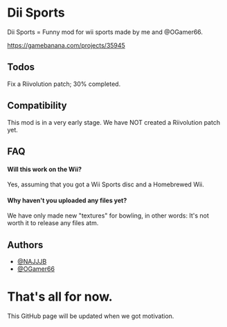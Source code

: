 # Dii Sports
Dii Sports = Funny mod for wii sports made by me and @OGamer66.

https://gamebanana.com/projects/35945

## Todos
Fix a Riivolution patch; 30% completed.

## Compatibility
This mod is in a very early stage. We have NOT created a Riivolution patch yet.


## FAQ

#### Will this work on the Wii?

Yes, assuming that you got a Wii Sports disc and a Homebrewed Wii.

#### Why haven't you uploaded any files yet?

We have only made new "textures" for bowling, in other words: It's not worth it to release any files atm.


## Authors

- [@NAJJJB](https://github.com/NAJJJB)
- [@OGamer66](https://github.com/OGamer66)

# That's all for now.
This GitHub page will be updated when we got motivation.